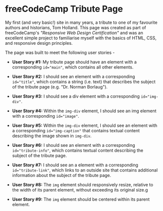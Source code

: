 # freeCodeCamp Tribute Page


My first (and very basic!) site in many years, a tribute to one of my favourite authors and historians, Tom Holland. This page was created as part of freeCodeCamp's *"Responsive Web Design Certification"* and was an excellent simple project to familiarise myself with the basics of HTML, CSS, and responsive design principles.

The page was built to meet the following user stories -

* **User Story #1:** My tribute page should have an element with a corresponding `id="main"`, which contains all other elements.

* **User Story #2:** I should see an element with a corresponding `id="title"`, which contains a string (i.e. text) that describes the subject of the tribute page (e.g. "Dr. Norman Borlaug").

* **User Story #3:** I should see a div element with a corresponding `id="img-div"`.

* **User Story #4:** Within the `img-div` element, I should see an img element with a corresponding `id="image"`.

* **User Story #5:** Within the `img-div` element, I should see an element with a corresponding `id="img-caption"` that contains textual content describing the image shown in `img-div`.

* **User Story #6:** I should see an element with a corresponding `id="tribute-info"`, which contains textual content describing the subject of the tribute page.

* **User Story #7:** I should see an a element with a corresponding `id="tribute-link"`, which links to an outside site that contains additional information about the subject of the tribute page.

* **User Story #8:** The `img` element should responsively resize, relative to the width of its parent element, without exceeding its original size.g

* **User Story #9:** The `img` element should be centered within its parent element.
